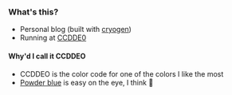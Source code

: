 ### What's this?

- Personal blog (built with [cryogen](https://github.com/cryogen-project/cryogen))
- Running at [CCDDE0](https://frankapiyo.github.io/CCDDE0/pages-output/about/)

####  Why'd I call it CCDDEO

- CCDDEO is the color code for one of the colors I like the most
- [Powder blue](https://www.pinterest.co.uk/pin/522910206735138790/) is easy on the eye, I think :shrug:
